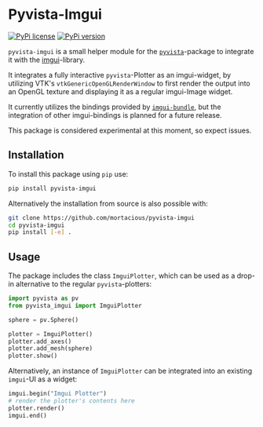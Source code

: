 # Pyvista-Imgui

[![PyPi license](https://badgen.net/pypi/license/pip/)](https://pypi.org/project/pip/) [![PyPi version](https://badgen.net/pypi/v/pip/)](https://pypi.org/project/pip)

`pyvista-imgui` is a small helper module for the [`pyvista`](https://github.com/pyvista/pyvista)-package to integrate it with the [imgui](https://github.com/ocornut/imgui)-library. 

It integrates a fully interactive `pyvista`-Plotter as an imgui-widget, by utilizing VTK's `vtkGenericOpenGLRenderWindow` to first render the output into an OpenGL texture and displaying it as a regular imgui-Image widget.

It currently utilizes the bindings provided by [`imgui-bundle`](https://github.com/ocornut/imgui), but the integration of other imgui-bindings is planned for a future release.

This package is considered experimental at this moment, so expect issues.

## Installation

To install this package using `pip` use:

```bash
pip install pyvista-imgui
```

Alternatively the installation from source is also possible with:

```bash
git clone https://github.com/mortacious/pyvista-imgui
cd pyvista-imgui
pip install [-e] .
```

## Usage

The package includes the class `ImguiPlotter`, which can be used as a drop-in alternative to the regular `pyvista`-plotters:

```py
import pyvista as pv
from pyvista_imgui import ImguiPlotter

sphere = pv.Sphere()

plotter = ImguiPlotter()
plotter.add_axes()
plotter.add_mesh(sphere)
plotter.show()
```

Alternatively, an instance of `ImguiPlotter` can be integrated into an existing `imgui`-UI as a widget:

```py
imgui.begin("Imgui Plotter")
# render the plotter's contents here
plotter.render()
imgui.end()
```